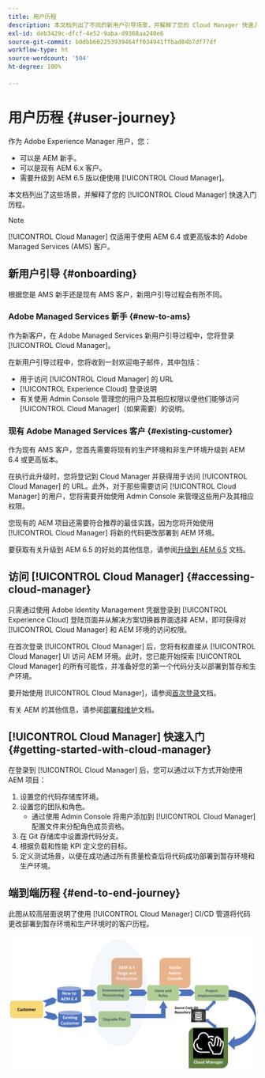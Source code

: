 ```yaml
---
title: 用户历程
description: 本文档列出了不同的新用户引导场景，并解释了您的 Cloud Manager 快速入门历程。
exl-id: deb3429c-dfcf-4e52-9aba-d9368aa240e6
source-git-commit: b0dbb602253939464ff034941ffbad84b7df77df
workflow-type: ht
source-wordcount: '504'
ht-degree: 100%

---
```



# 用户历程 {#user-journey}

作为 Adobe Experience Manager 用户，您：

* 可以是 AEM 新手。
* 可以是现有 AEM 6.x 客户。
* 需要升级到 AEM 6.5 版以便使用 [!UICONTROL Cloud Manager]。

本文档列出了这些场景，并解释了您的 [!UICONTROL Cloud Manager] 快速入门历程。

>[!NOTE]
>
>[!UICONTROL Cloud Manager] 仅适用于使用 AEM 6.4 或更高版本的 Adobe Managed Services (AMS) 客户。

## 新用户引导 {#onboarding}

根据您是 AMS 新手还是现有 AMS 客户，新用户引导过程会有所不同。

### Adobe Managed Services 新手 {#new-to-ams}

作为新客户，在 Adobe Managed Services 新用户引导过程中，您将登录 [!UICONTROL Cloud Manager]。

在新用户引导过程中，您将收到一封欢迎电子邮件，其中包括：

* 用于访问 [!UICONTROL Cloud Manager] 的 URL
* [!UICONTROL Experience Cloud] 登录说明
* 有关使用 Admin Console 管理您的用户及其相应权限以便他们能够访问 [!UICONTROL Cloud Manager]（如果需要）的说明。

### 现有 Adobe Managed Services 客户 {#existing-customer}

作为现有 AMS 客户，您首先需要将现有的生产环境和非生产环境升级到 AEM 6.4 或更高版本。

在执行此升级时，您将登记到 Cloud Manager 并获得用于访问 [!UICONTROL Cloud Manager] 的 URL。此外，对于那些需要访问 [!UICONTROL Cloud Manager] 的用户，您将需要开始使用 Admin Console 来管理这些用户及其相应权限。

您现有的 AEM 项目还需要符合推荐的最佳实践，因为您将开始使用 [!UICONTROL Cloud Manager] 将新的代码更改部署到 AEM 环境。

要获取有关升级到 AEM 6.5 的好处的其他信息，请参阅[升级到 AEM 6.5](https://experienceleague.adobe.com/docs/experience-manager-65/deploying/upgrading/upgrade.html) 文档。

## 访问 [!UICONTROL Cloud Manager] {#accessing-cloud-manager}

只需通过使用 Adobe Identity Management 凭据登录到 [!UICONTROL Experience Cloud] 登陆页面并从解决方案切换器界面选择 AEM，即可获得对 [!UICONTROL Cloud Manager] 和 AEM 环境的访问权限。

在首次登录 [!UICONTROL Cloud Manager] 后，您将有权直接从 [!UICONTROL Cloud Manager] UI 访问 AEM 环境。此时，您已能开始探索 [!UICONTROL Cloud Manager] 的所有可能性，并准备好您的第一个代码分支以部署到暂存和生产环境。

要开始使用 [!UICONTROL Cloud Manager]，请参阅[首次登录](/help/getting-started/first-time-login.md)文档。

有关 AEM 的其他信息，请参阅[部署和维护](https://experienceleague.adobe.com/docs/experience-manager-65/deploying/deploying/deploy.html)文档。

## [!UICONTROL Cloud Manager] 快速入门 {#getting-started-with-cloud-manager}

在登录到 [!UICONTROL Cloud Manager] 后，您可以通过以下方式开始使用 AEM 项目：

1. 设置您的代码存储库环境。
1. 设置您的团队和角色。
   * 通过使用 Admin Console 将用户添加到 [!UICONTROL Cloud Manager] 配置文件来分配角色成员资格。
1. 在 Git 存储库中设置源代码分支。
1. 根据负载和性能 KPI 定义您的目标。
1. 定义测试场景，以便在成功通过所有质量检查后将代码成功部署到暂存环境和生产环境。

## 端到端历程 {#end-to-end-journey}

此图从较高层面说明了使用 [!UICONTROL Cloud Manager] CI/CD 管道将代码更改部署到暂存环境和生产环境时的客户历程。

![端到端历程](/help/assets/screen_shot_2018-05-15at124004pm.png)
